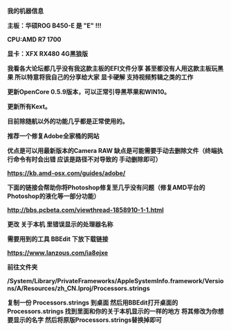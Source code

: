 <b>我的机器信息<b>
<p>主板：华硕ROG B450-E           是  "E"  !!!
<p>CPU:AMD R7 1700
<p>显卡：XFX RX480 4G黑狼版
<p>我看各大论坛都几乎没有我这款主板的EFI文件分享 甚至都没有人用这款主板玩黑果 所以特意将我自己的分享给大家
显卡硬解  支持视频剪辑之类的工作
<p>更新OpenCore 0.5.9版本，可以正常引导黑苹果和WIN10。
<p>更新所有Kext。
<p>目前除随航以外的功能几乎都是正常使用的。

<b>推荐一个修复Adobe全家桶的网站<b>
<p>优点是可以用最新版本的Camera RAW 缺点是可能需要手动去删除文件（终端执行命令有时会出错 应该是路径不对导致的 手动删除即可）

https://kb.amd-osx.com/guides/adobe/

下面的链接会帮助你将Photoshop修复至几乎没有问题（修复AMD平台的Photoshop的液化等一部分功能）

http://bbs.pcbeta.com/viewthread-1858910-1-1.html



<b>更改 关于本机 里错误显示的处理器名称<b>
  

需要用到的工具 BBEdit  下放下载链接

https://www.lanzous.com/ia8ejxe

前往文件夹

/System/Library/PrivateFrameworks/AppleSystemInfo.framework/Versions/A/Resources/zh_CN.lproj/Processors.strings

复制一份  Processors.strings  到桌面  然后用BBEdit打开桌面的Processors.strings 找到里面和你的关于本机显示的一样的地方 将其修改为你想要显示的名字 然后将原版Processors.strings替换掉即可
